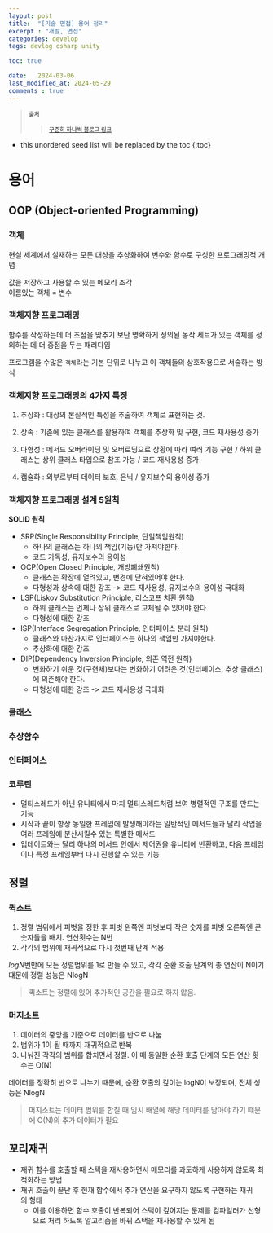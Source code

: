 ```yaml
---
layout: post
title:  "[기술 면접] 용어 정리"
excerpt : "개발, 면접"
categories: develop
tags: devlog csharp unity

toc: true

date:   2024-03-06
last_modified_at: 2024-05-29
comments : true
---
```

> <span style="font-size: 80%"> **출처** </span>      
>> <span style="font-size: 80%"> [꾸준히 하나씩 블로그 링크](https://coldpresso.tistory.com/18)</span>

<!--more-->

* this unordered seed list will be replaced by the toc
{:toc}

# 용어

## OOP (Object-oriented Programming)

### 객체

현실 세계에서 실재하는 모든 대상을 추상화하여 변수와 함수로 구성한 프로그래밍적 개념

값을 저장하고 사용할 수 있는 메모리 조각   
이름있는 객체 = 변수

### 객체지향 프로그래밍

함수를 작성하는데 더 초점을 맞추기 보단 명확하게 정의된 동작 세트가 있는 객체를 정의하는 데 더 중점을 두는 패러다임

프로그램을 수많은 `객체`라는 기본 단위로 나누고 이 객체들의 상호작용으로 서술하는 방식

### 객체지향 프로그래밍의 4가지 특징

1) 추상화 : 대상의 본질적인 특성을 추출하여 객체로 표현하는 것.

2) 상속 : 기존에 있는 클래스를 활용하여 객체를 추상화 및 구현, 코드 재사용성 증가

3) 다형성 : 메서드 오버라이딩 및 오버로딩으로 상황에 따라 여러 기능 구현 / 하위 클래스는 상위 클래스 타입으로 참조 가능 / 코드 재사용성 증가

4) 캡슐화 : 외부로부터 데이터 보호, 은닉 / 유지보수의 용이성 증가

### 객체지향 프로그래밍 설계 5원칙

**SOLID 원칙** 
- SRP(Single Responsibility Principle, 단일책임원칙)
  - 하나의 클래스는 하나의 책임(기능)만 가져야한다.
  - 코드 가독성, 유지보수의 용이성
- OCP(Open Closed Principle, 개방폐쇄원칙)
  - 클래스는 확장에 열려있고, 변경에 닫혀있어야 한다.
  - 다형성과 상속에 대한 강조 -> 코드 재사용성, 유지보수의 용이성 극대화
- LSP(Liskov Substitution Principle, 리스코프 치환 원칙)
  - 하위 클래스는 언제나 상위 클래스로 교체될 수 있어야 한다.
  - 다형성에 대한 강조
- ISP(Interface Segregation Principle, 인터페이스 분리 원칙)
  - 클래스와 마찬가지로 인터페이스는 하나의 책임만 가져야한다.
  - 추상화에 대한 강조
- DIP(Dependency Inversion Principle, 의존 역전 원칙)
  - 변화하기 쉬운  것(구현체)보다는 변화하기 어려운 것(인터페이스, 추상 클래스)에 의존해야 한다.
  - 다형성에 대한 강조 -> 코드 재사용성 극대화

### 클래스

### 추상함수

### 인터페이스

### 코루틴

- 멀티스레드가 아닌 유니티에서 마치 멀티스레드처럼 보여 병렬적인 구조를 만드는 기능
- 시작과 끝이 항상 동일한 프레임에 발생해야하는 일반적인 메서드들과 달리 작업을 여러 프레임에 분산시킬수 있는 특별한 메서드
- 업데이트와는 달리 하나의 메서드 안에서 제어권을 유니티에 반환하고, 다음 프레임이나 특정 프레임부터 다시 진행할 수 있는 기능

## 정렬

### 퀵소트
1) 정렬 범위에서 피벗을 정한 후 피벗 왼쪽엔 피벗보다 작은 숫자를 피벗 오른쪽엔 큰 숫자들을 배치. 연산횟수는 N번   
2) 각각의 범위에 재귀적으로 다시 첫번째 단계 적용

$logN$번만에 모든 정렬범위를 1로 만들 수 있고, 각각 순환 호출 단계의 총 연산이 N이기 떄문에 정렬 성능은 NlogN

> 퀵소트는 정렬에 있어 추가적인 공간을 필요로 하지 않음.   

### 머지소트
1) 데이터의 중앙을 기준으로 데이터를 반으로 나눔    
2) 범위가 1이 될 때까지 재귀적으로 반복   
3) 나눠진 각각의 범위를 합치면서 정렬. 이 때 동일한 순환 호출 단계의 모든 연산 횟수는 O(N)

데이터를 정확히 반으로 나누기 때문에, 순환 호출의 깊이는 logN이 보장되며, 전체 성능은 NlogN

> 머지소트는 데이터 범위를 합칠 때 임시 배열에 해당 데이터를 담아야 하기 떄문에 O(N)의 추가 데이터가 필요

## 꼬리재귀
- 재귀 함수를 호출할 때 스택을 재사용하면서 메모리를 과도하게 사용하지 않도록 최적화하는 방법
- 재귀 호출이 끝난 후 현재 함수에서 추가 연산을 요구하지 않도록 구현하는 재귀의 형태
  - 이를 이용하면 함수 호출이 반복되어 스택이 깊어지는 문제를 컴파일러가 선형으로 처리 하도록 알고리즘을 바꿔 스택을 재사용할 수 있게 됨

